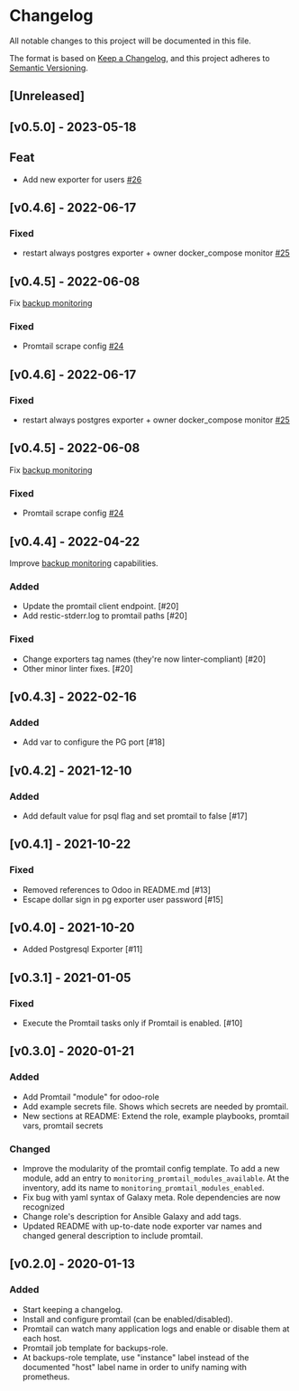 # Changelog
All notable changes to this project will be documented in this file.

The format is based on [Keep a Changelog](https://keepachangelog.com/en/1.0.0/),
and this project adheres to [Semantic Versioning](https://semver.org/spec/v2.0.0.html).

## [Unreleased]

## [v0.5.0]  - 2023-05-18
## Feat
- Add new exporter for users [#26](https://github.com/coopdevs/monitoring-role/pull/26/)

## [v0.4.6] - 2022-06-17
### Fixed
- restart always postgres exporter + owner docker_compose monitor [#25](https://github.com/coopdevs/monitoring-role/pull/25/)


## [v0.4.5] - 2022-06-08
Fix [backup monitoring](https://github.com/coopdevs/handbook/wiki/Backup-Monitoring)
### Fixed
- Promtail scrape config [#24](https://github.com/coopdevs/monitoring-role/pull/24/)

## [v0.4.6] - 2022-06-17
### Fixed
- restart always postgres exporter + owner docker_compose monitor [#25](https://github.com/coopdevs/monitoring-role/pull/25/)


## [v0.4.5] - 2022-06-08
Fix [backup monitoring](https://github.com/coopdevs/handbook/wiki/Backup-Monitoring)
### Fixed
- Promtail scrape config [#24](https://github.com/coopdevs/monitoring-role/pull/24/)

## [v0.4.4] - 2022-04-22
Improve [backup monitoring](https://github.com/coopdevs/handbook/wiki/Backup-Monitoring) capabilities.
### Added
- Update the promtail client endpoint. [#20]
- Add restic-stderr.log to promtail paths [#20]
### Fixed
- Change exporters tag names (they're now linter-compliant) [#20]
- Other minor linter fixes. [#20]

## [v0.4.3] - 2022-02-16
### Added
- Add var to configure the PG port [#18]

## [v0.4.2] - 2021-12-10
### Added
- Add default value for psql flag and set promtail to false [#17]

## [v0.4.1] - 2021-10-22
### Fixed
- Removed references to Odoo in README.md [#13]
- Escape dollar sign in pg exporter user password [#15]

## [v0.4.0] - 2021-10-20
- Added Postgresql Exporter [#11]

## [v0.3.1] - 2021-01-05
### Fixed
- Execute the Promtail tasks only if Promtail is enabled. [#10]

## [v0.3.0] - 2020-01-21
### Added
- Add Promtail "module" for odoo-role
- Add example secrets file. Shows which secrets are needed by promtail.
- New sections at README: Extend the role, example playbooks, promtail vars, promtail secrets

### Changed
- Improve the modularity of the promtail config template.
  To add a new module, add an entry to `monitoring_promtail_modules_available`.
  At the inventory, add its name to `monitoring_promtail_modules_enabled`.
- Fix bug with yaml syntax of Galaxy meta. Role dependencies are now recognized
- Change role's description for Ansible Galaxy and add tags.
- Updated README with up-to-date node exporter var names and changed general description to include promtail.


## [v0.2.0] - 2020-01-13
### Added
- Start keeping a changelog.
- Install and configure promtail (can be enabled/disabled).
- Promtail can watch many application logs and enable or disable them at each host.
- Promtail job template for backups-role.
- At backups-role template, use "instance" label instead of the documented "host" label name in order to unify naming with prometheus.
